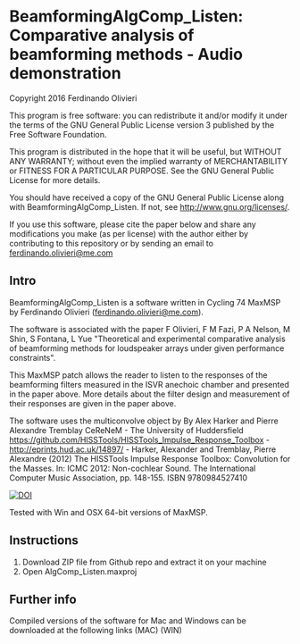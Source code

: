 # BeamformingAlgComp_Listen: Comparative analysis of beamforming methods - Audio demonstration

Copyright 2016 Ferdinando Olivieri

This program is free software: you can redistribute it and/or modify it under the terms of the GNU General Public License version 3 published by the Free Software Foundation. 

This program is distributed in the hope that it will be useful, but WITHOUT ANY WARRANTY; without even the implied warranty of MERCHANTABILITY or FITNESS FOR A PARTICULAR PURPOSE.  See the GNU General Public License for more details.

You should have received a copy of the GNU General Public License along with BeamformingAlgComp_Listen. If not, see <http://www.gnu.org/licenses/>.

If you use this software, please cite the paper below and share any modifications you make (as per license) with the author either by contributing to this repository or by sending an email to ferdinando.olivieri@me.com

## Intro
BeamformingAlgComp_Listen is a software written in Cycling 74 MaxMSP by Ferdinando Olivieri (ferdinando.olivieri@me.com). 

The software is associated with the paper F Olivieri, F M Fazi, P A Nelson, M Shin, S Fontana, L Yue "Theoretical and experimental comparative analysis of beamforming methods for loudspeaker arrays under given performance constraints".

This MaxMSP patch allows the reader to listen to the responses of the beamforming filters measured in the ISVR anechoic chamber and presented in the paper above. More details about the filter design and measurement of their responses are given in the paper above.

The software uses the multiconvolve object by By Alex Harker and Pierre Alexandre Tremblay CeReNeM - The University of Huddersfield
https://github.com/HISSTools/HISSTools_Impulse_Response_Toolbox - http://eprints.hud.ac.uk/14897/ - 
Harker, Alexander and Tremblay, Pierre Alexandre (2012) The HISSTools Impulse Response Toolbox: Convolution for the Masses. In: ICMC 2012: Non-cochlear Sound. The International Computer Music Association, pp. 148-155. ISBN 9780984527410

[![DOI](https://zenodo.org/badge/20316/F-Olivieri/BeamformingAlgComp_Listen.svg)](https://zenodo.org/badge/latestdoi/20316/F-Olivieri/BeamformingAlgComp_Listen)

Tested with Win and OSX 64-bit versions of MaxMSP.

## Instructions
1. Download ZIP file from Github repo and extract it on your machine
2. Open AlgComp_Listen.maxproj

## Further info
Compiled versions of the software for Mac and Windows can be downloaded at the following links
(MAC)
(WIN)
